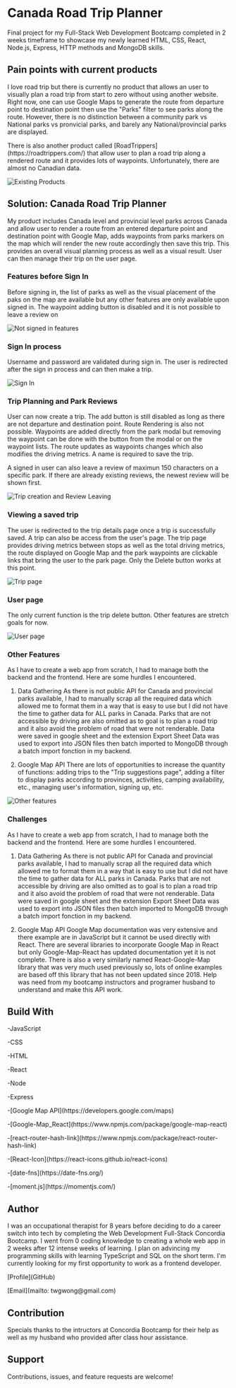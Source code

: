 <h1> Canada Road Trip Planner</h1>
Final project for my Full-Stack Web Development Bootcamp completed in 2 weeks timeframe to showcase my newly learned HTML, CSS, React, Node.js, Express, HTTP methods and MongoDB skills. 


<h2>Pain points with current products</h2>
I love road trip but there is currently no product that allows an user to visually plan a road trip from start to zero without using another website. Right now, one can use Google Maps to generate the route from departure point to destination point then use the "Parks" filter to see parks along the route. However, there is no distinction between a community park vs National parks vs pronvicial parks, and barely any National/provincial parks are displayed. 

<p>There is also another product called [RoadTrippers](https://roadtrippers.com/) that allow user to plan a road trip along a rendered route and it provides lots of waypoints. Unfortunately, there are almost no Canadian data. </p>

![Existing Products](gif/whyMadeThis.gif)


<h2>Solution: Canada Road Trip Planner</h2>
My product includes Canada level and provincial level parks across Canada and allow user to render a route from an entered departure point and destination point with Google Map, adds waypoints from parks markers on the map which will render the new route accordingly then save this trip. This provides an overall visual planning process as well as a visual result. User can then manage their trip on the user page. 

<h3>Features before Sign In</h3>
Before signing in, the list of parks as well as the visual placement of the paks on the map are available but any other features are only available upon signed in. The waypoint adding button is disabled and it is not possible to leave a review on 

![Not signed in features](gif/NotSignedIn.gif)

<h3>Sign In process</h3>
Username and password are validated during sign in. The user is redirected after the sign in process and can then make a trip. 

![Sign In](gif/signInProcedure.gif)

<h3>Trip Planning and Park Reviews</h3>
User can now create a trip. The add button is still disabled as long as there are not departure and destination point. Route Rendering is also not possible. Waypoints are added directly from the park modal but removing the waypoint can be done with the button from the modal or on the waypoint lists. The route updates as waypoints changes which also modifies the driving metrics. A name is required to save the trip. 

<p>A signed in user can also leave a review of maximun 150 characters on a specific park. If there are already existing reviews, the newest review will be shown first. </p>

![Trip creation and Review Leaving](gif/signedInFeatures.gif)

<h3>Viewing a saved trip</h3>
The user is redirected to the trip details page once a trip is successfully saved. A trip can also be access from the user's page. The trip page provides driving metrics between stops as well as the total driving metrics, the route displayed on Google Map and the park waypoints are clickable links that bring the user to the park page. Only the Delete button works at this point. 

![Trip page](gif/TripInfoAndDeleting.gif)

<h3>User page</h3>
The only current function is the trip delete button. Other features are stretch goals for now. 

![User page](gif/UserPageDeletingTrip.gif)

<h3>Other Features</h3>As I have to create a web app from scratch, I had to manage both the backend and the frontend. Here are some hurdles I encountered. 

1. Data Gathering
As there is not public API for Canada and provincial parks available, I had to manually scrap all the required data which allowed me to format them in a way that is easy to use but I did not have the time to gather data for ALL parks in Canada. Parks that are not accessible by driving are also omitted as to goal is to plan a road trip and it also avoid the problem of road that were not renderable. Data were saved in google sheet and the extension Export Sheet Data was used to export into JSON files then batch imported to MongoDB through a batch import fonction in my backend. 

2. Google Map API
There are lots of opportunities to increase the quantity of functions: adding trips to the "Trip suggestions page", adding a filter to display parks according to provinces, activities, camping availability, etc., managing user's information, signing up, etc. 

![Other features](gif/OtherFeatures.gif)

<h3>Challenges</h3>
As I have to create a web app from scratch, I had to manage both the backend and the frontend. Here are some hurdles I encountered. 

1. Data Gathering
As there is not public API for Canada and provincial parks available, I had to manually scrap all the required data which allowed me to format them in a way that is easy to use but I did not have the time to gather data for ALL parks in Canada. Parks that are not accessible by driving are also omitted as to goal is to plan a road trip and it also avoid the problem of road that were not renderable. Data were saved in google sheet and the extension Export Sheet Data was used to export into JSON files then batch imported to MongoDB through a batch import fonction in my backend. 

2. Google Map API
Google Map documentation was very extensive and there example are in JavaScript but it cannot be used directly with React. There are several libraries to incorporate Google Map in React but only Google-Map-React has updated documentation yet it is not complete. There is also a very similarly named React-Google-Map library that was very much used previously so, lots of online examples are based off this library that has not been updated since 2018. Help was need from my bootcamp instructors and programer husband to understand and make this API work. 

<h2>Build With</h2>
<p>-JavaScript</p>
<p>-CSS</p>
<p>-HTML</p>
<p>-React</p>
<p>-Node</p>
<p>-Express</p>
<p>-[Google Map API](https://developers.google.com/maps)</p>
<p>-[Google-Map_React](https://www.npmjs.com/package/google-map-react)</p>
<p>-[react-router-hash-link](https://www.npmjs.com/package/react-router-hash-link)</p>
<p>-[React-Icon](https://react-icons.github.io/react-icons)</p>
<p>-[date-fns](https://date-fns.org/)</p>
<p>-[moment.js](https://momentjs.com/)</p>

<h2>Author</h2>
I was an occupational therapist for 8 years before deciding to do a career switch into tech by completing the Web Development Full-Stack Concordia Bootcamp. I went from 0 coding knowledge to creating a whole web app in 2 weeks after 12 intense weeks of learning. I plan on advincing my programming skills with learning TypeScript and SQL on the short term. I'm currently looking for my first opportunity to work as a frontend developer.  
<p>[Profile](GitHub)</p>
<p>[Email](mailto: twgwong@gmail.com)</p>

<h2>Contribution</h2>
Specials thanks to the intructors at Concordia Bootcamp for their help as well as my husband who provided after class hour assistance.

<h2>Support</h2>
Contributions, issues, and feature requests are welcome!
